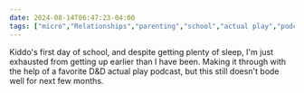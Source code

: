 ```yaml
---
date: 2024-08-14T06:47:23-04:00
tags: ["micro","Relationships","parenting","school","actual play","podcasts","Dungeons and Dragons","Total Party Kill"]
---
```

Kiddo's first day of school, and despite getting plenty of sleep, I'm just exhausted from getting up earlier than I have been. Making it through with the help of a favorite D&D actual play podcast, but this still doesn't bode well for next few months.